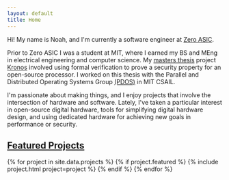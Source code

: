 ```yaml
---
layout: default
title: Home
---
```


Hi! My name is Noah, and I'm currently a software engineer at [Zero
ASIC](https://zeroasic.com).

Prior to Zero ASIC I was a student at MIT, where I earned my BS and MEng in
electrical engineering and computer science. My [masters
thesis](https://pdos.csail.mit.edu/papers/moroze-meng.pdf) project
[Kronos](https://github.com/nmoroze/kronos) involved using formal verification
to prove a security property for an open-source processor. I worked on this
thesis with the Parallel and Distributed Operating Systems Group
[(PDOS)](https://pdos.csail.mit.edu/) in MIT CSAIL.

I'm passionate about making things, and I enjoy projects that involve the
intersection of hardware and software. Lately, I've taken a particular interest
in open-source digital hardware, tools for simplifying digital hardware design,
and using dedicated hardware for achieving new goals in performance or security.

<!-- Previously, I've worked on LIDAR firmware at [Waymo](https://waymo.com/),
and before that I worked on systems software at
[NVIDIA](https://www.nvidia.com/en-us/). -->

<!-- In my spare time, I sometimes build small combat robots at -->
<!-- [MITERS](http://miters.mit.edu/). I also used to help organize -->
<!-- [HackMIT](https://hackmit.org). -->

## [Featured Projects](#projects)
{% for project in site.data.projects %}
{% if project.featured %}
{% include project.html project=project %}
{% endif %}
{% endfor %}
